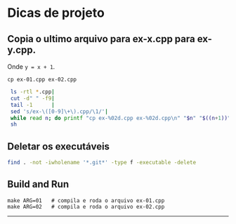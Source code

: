 # Dicas de projeto

## Copia o ultimo arquivo para **ex-x.cpp** para **ex-y.cpp**.

Onde `y = x + 1`.

`cp ex-01.cpp ex-02.cpp`

```bash
 ls -rtl *.cpp|
 cut -d" " -f9|
 tail -1      |
 sed 's/ex-\([0-9]\+\).cpp/\1/'|
 while read n; do printf "cp ex-%02d.cpp ex-%02d.cpp\n" "$n" "$((n+1))"; done|
 sh
```

## Deletar os executáveis

```bash
find . -not -iwholename '*.git*' -type f -executable -delete
```

## Build and Run

    make ARG=01   # compila e roda o arquivo ex-01.cpp
    make ARG=02   # compila e roda o arquivo ex-02.cpp

---
